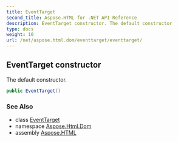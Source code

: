 ```yaml
---
title: EventTarget
second_title: Aspose.HTML for .NET API Reference
description: EventTarget constructor. The default constructor
type: docs
weight: 10
url: /net/aspose.html.dom/eventtarget/eventtarget/
---
```

## EventTarget constructor

The default constructor.

```csharp
public EventTarget()
```

### See Also

* class [EventTarget](../)
* namespace [Aspose.Html.Dom](../../../aspose.html.dom/)
* assembly [Aspose.HTML](../../../)
